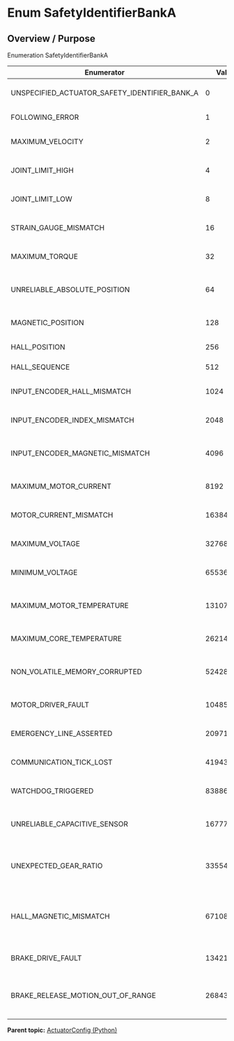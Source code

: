 # Enum SafetyIdentifierBankA

## Overview / Purpose

Enumeration SafetyIdentifierBankA

|Enumerator|Value|Description|
|----------|-----|-----------|
|UNSPECIFIED\_ACTUATOR\_SAFETY\_IDENTIFIER\_BANK\_A|0|0x0 - Unspecified actuator safety|
|FOLLOWING\_ERROR|1|0x1 - Following error|
|MAXIMUM\_VELOCITY|2|0x2 - Maximum velocity|
|JOINT\_LIMIT\_HIGH|4|0x4 - Joint position limit high|
|JOINT\_LIMIT\_LOW|8|0x8 - Joint position limit low|
|STRAIN\_GAUGE\_MISMATCH|16|0x10 - Strain gauge mismatch|
|MAXIMUM\_TORQUE|32|0x20 - Maximum torque|
|UNRELIABLE\_ABSOLUTE\_POSITION|64|0x40 - Unreliable absolute position|
|MAGNETIC\_POSITION|128|0x80 - Magnetic position|
|HALL\_POSITION|256|0x100 - Hall position|
|HALL\_SEQUENCE|512|0x200 - Hall sequence|
|INPUT\_ENCODER\_HALL\_MISMATCH|1024|0x400 - Input encoder Hall mismatch|
|INPUT\_ENCODER\_INDEX\_MISMATCH|2048|0x800 - Input encoder index mismatch|
|INPUT\_ENCODER\_MAGNETIC\_MISMATCH|4096|0x1000 - Input encoder magnetic mismatch|
|MAXIMUM\_MOTOR\_CURRENT|8192|0x2000 - Maximum motor current|
|MOTOR\_CURRENT\_MISMATCH|16384|0x4000 - Motor current mismatch|
|MAXIMUM\_VOLTAGE|32768|0x8000 - Maximum voltage|
|MINIMUM\_VOLTAGE|65536|0x10000 - Minimum voltage|
|MAXIMUM\_MOTOR\_TEMPERATURE|131072|0x20000 - Maximum motor temperature|
|MAXIMUM\_CORE\_TEMPERATURE|262144|0x40000 - Maximum core temperature|
|NON\_VOLATILE\_MEMORY\_CORRUPTED|524288|0x80000 - Non-volatile memory corrupted|
|MOTOR\_DRIVER\_FAULT|1048576|0x100000 - Motor driver fault|
|EMERGENCY\_LINE\_ASSERTED|2097152|0x200000 - Emergency line asserted|
|COMMUNICATION\_TICK\_LOST|4194304|0x400000 - Communication tick lost|
|WATCHDOG\_TRIGGERED|8388608|0x800000 - Watchdog triggered|
|UNRELIABLE\_CAPACITIVE\_SENSOR|16777216|0x1000000 - Capacitive sensor is unreliable|
|UNEXPECTED\_GEAR\_RATIO|33554432|0x2000000 - Incorrect gear ratio for detected configuration|
|HALL\_MAGNETIC\_MISMATCH|67108864|0x4000000 - Position mismatch between hall and magnetic sensors|
|BRAKE\_DRIVE\_FAULT|134217728|0x8000000 - Brake driver fault|
|BRAKE\_RELEASE\_MOTION\_OUT\_OF\_RANGE|268435456|0x10000000 - Brake release motion goes out of allowed range|

**Parent topic:** [ActuatorConfig \(Python\)](../../summary_pages/ActuatorConfig.md)

